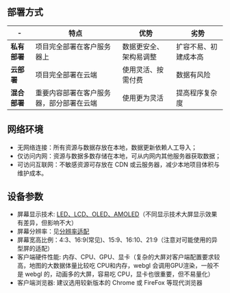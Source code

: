 ## 部署方式
| -            | 特点                                     | 优势                   | 劣势                 |
| ------------ | ---------------------------------------- | ---------------------- | -------------------- |
| **私有部署** | 项目完全部署在客户服务器上               | 数据更安全、架构易调整 | 扩容不易、初建成本高 |
| **云部署**   | 项目完全部署在云端                       | 使用灵活、按需付费     | 数据有风险           |
| **混合部署** | 重要内容部署在客户服务器，部分部署在云端 | 使用更为灵活           | 提高程序复杂度       |

## 网络环境
* 无网络连接：所有资源与数据存放在本地，数据更新依赖人工导入；
* 仅访问内网：资源与数据多数存储在本地，可从内网内其他服务器获取数据；
* 可访问互联网：不敏感资源可存放在 CDN 或云服务器，减少本地项目体积与维护成本。

## 设备参数
* 屏幕显示技术: [LED、LCD、OLED、AMOLED](https://www.quora.com/What-is-the-difference-between-AMOLED-OLED-LED-and-LCD-display)（不同显示技术大屏显示效果有差异，但影响不大）
* 屏幕分辨率：见[分辨率适配](./develop.html#分辨率适配)
* 屏幕宽高比例：4:3、16:9(常见)、15:9、16:10、21:9（注意对可能使用的异型屏的适配）
* 客户端硬件性能: 内存、CPU、GPU、显卡（复杂的大屏对客户端配置要求较高，地图的大数据体量比较吃 CPU和内存，webgl 会调用GPU渲染，一般不是 webgl 的，动画多的大屏，容易吃 CPU，显卡也很重要，但不易量化）
* 客户端浏览器: 建议选用较新版本的 Chrome 或 FireFox 等现代浏览器